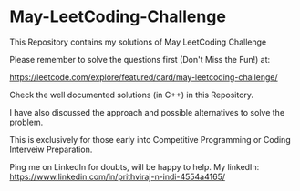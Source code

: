# May-LeetCoding-Challenge
This Repository contains my solutions of May LeetCoding Challenge

Please remember to solve the questions first (Don't Miss the Fun!) at:

https://leetcode.com/explore/featured/card/may-leetcoding-challenge/

Check the well documented solutions (in C++) in this Repository.

I have also discussed the approach and possible alternatives to solve the problem.

This is exclusively for those early into Competitive Programming or Coding Interveiw Preparation.

Ping me on LinkedIn for doubts, will be happy to help. My linkedIn: https://www.linkedin.com/in/prithviraj-n-indi-4554a4165/
